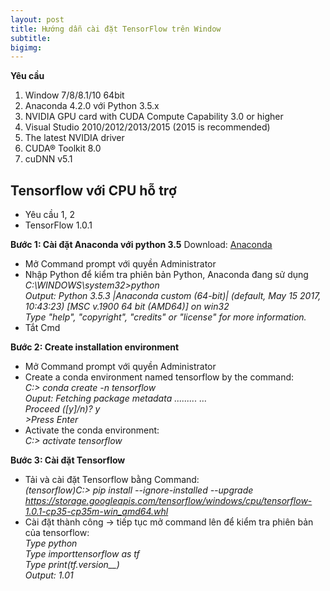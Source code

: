 ```yaml
---
layout: post
title: Hướng dẫn cài đặt TensorFlow trên Window
subtitle: 
bigimg: 
---
```

**Yêu cầu**
  1. Window 7/8/8.1/10 64bit
  2. Anaconda 4.2.0 với Python 3.5.x
  3. NVIDIA GPU card with CUDA Compute Capability 3.0 or higher
  4. Visual Studio 2010/2012/2013/2015 (2015 is recommended)
  5. The latest NVIDIA driver
  6. CUDA® Toolkit 8.0
  7. cuDNN v5.1
  
## Tensorflow với CPU hỗ trợ

- Yêu cầu 1, 2
- TensorFlow 1.0.1

**Bước 1: Cài đặt Anaconda với python 3.5** 
  Download: [Anaconda](https://repo.continuum.io/archive/Anaconda3-4.2.0-Windows-x86_64.exe)  
  - Mở Command prompt với quyền Administrator  
  - Nhập Python để kiểm tra phiên bản Python, Anaconda đang sử dụng                   
        *C:\WINDOWS\system32>python          
        Output: Python 3.5.3 |Anaconda custom (64-bit)| (default, May 15 2017, 10:43:23) [MSC v.1900 64 bit (AMD64)] on win32           
        Type "help", "copyright", "credits" or "license" for more information.*
  - Tắt Cmd
  
**Bước 2: Create installation environment**  
  - Mở Command prompt với quyền Administrator   
  - Create a conda environment named tensorflow by the command:                     
        *C:\> conda create -n tensorflow      
        Ouput: Fetching package metadata .........
        …                        
        Proceed ([y]/n)? y*                      
        *>Press Enter*           
  - Activate the conda environment:             
      *C:\> activate tensorflow*

**Bước 3: Cài đặt Tensorflow**
  - Tải và cài đặt Tensorflow bằng Command:                
      *(tensorflow)C:\> pip install --ignore-installed --upgrade https://storage.googleapis.com/tensorflow/windows/cpu/tensorflow-1.0.1-cp35-cp35m-win_amd64.whl*                 
  - Cài đặt thành công -> tiếp tục mở command lên để kiểm tra phiên bản của tensorflow:                
      *Type python       
      Type importtensorflow as tf                     
      Type print(tf.version__)                    
      Output: 1.01*
